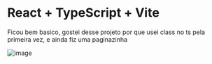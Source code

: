 # React + TypeScript + Vite

Ficou bem basico, gostei desse projeto por que usei class no ts pela primeira vez, e ainda fiz uma paginazinha



![image](https://github.com/user-attachments/assets/7780c584-845c-486f-93ba-78a3f1b9416b)

